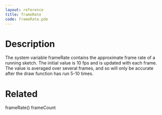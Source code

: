 ```yaml
---
layout: reference
title: frameRate
code: frameRate.pde
---
```


# Description

The system variable frameRate contains the approximate frame rate of a running sketch. The initial value is 10 fps and is updated with each frame. The value is averaged over several frames, and so will only be accurate after the draw function has run 5-10 times.

# Related

frameRate()
frameCount
